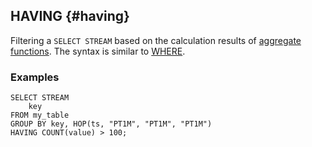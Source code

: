 ## HAVING {#having}

Filtering a `SELECT STREAM` based on the calculation results of [aggregate functions](../../../builtins/aggregation.md). The syntax is similar to [WHERE](../../select_stream.md#where).

### Examples

```yql
SELECT STREAM
    key
FROM my_table
GROUP BY key, HOP(ts, "PT1M", "PT1M", "PT1M")
HAVING COUNT(value) > 100;
```

